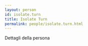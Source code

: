 ```yaml
---
layout: person
id: isolate.turn
title: Isolate Turn
permalink: people/isolate.turn.html
---
```


Dettagli della persona